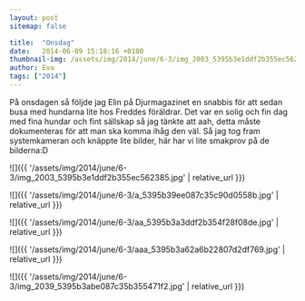 ```yaml
---
layout: post
sitemap: false

title:  "Onsdag"
date:   2014-06-09 15:18:16 +0100
thumbnail-img: /assets/img/2014/june/6-3/img_2003_5395b3e1ddf2b355ec562385.jpg
author: Eva
tags: ["2014"]
---
```


På onsdagen så följde jag Elin på Djurmagazinet en snabbis för att sedan busa med hundarna lite hos Freddes föräldrar. Det var en solig och fin dag med fina hundar och fint sällskap så jag tänkte att aah, detta måste dokumenteras för att man ska komma ihåg den väl. Så jag tog fram systemkameran och knäppte lite bilder, här har vi lite smakprov på de bilderna:D

![]({{ '/assets/img/2014/june/6-3/img_2003_5395b3e1ddf2b355ec562385.jpg'  | relative_url }})

![]({{ '/assets/img/2014/june/6-3/a_5395b39ee087c35c90d0558b.jpg'  | relative_url }})

![]({{ '/assets/img/2014/june/6-3/aa_5395b3a3ddf2b354f28f08de.jpg'  | relative_url }})

![]({{ '/assets/img/2014/june/6-3/aaa_5395b3a62a6b22807d2df769.jpg'  | relative_url }})

![]({{ '/assets/img/2014/june/6-3/img_2039_5395b3abe087c35b355471f2.jpg'  | relative_url }})

